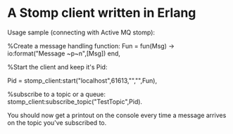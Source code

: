A Stomp client written in Erlang
================================

Usage sample (connecting with Active MQ stomp):

%Create a message handling function:
  Fun = fun(Msg) ->
              io:format("Message ~p~n",[Msg])
         end,

%Start the client and keep it's Pid:

  Pid = stomp_client:start("localhost",61613,"","",Fun),

%subscribe to a topic or a queue:
  stomp_client:subscribe_topic("TestTopic",Pid).

You should now get a printout on the console every time a message arrives on the topic you've subscribed to.

